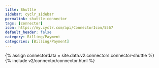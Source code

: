 ```yaml
---
title: Shuttle
sidebar: cyclr_sidebar
permalink: shuttle-connector
tags: [connector]
icon: https://my.cyclr.com/api/ConnectorIcon/5567
default_header: false
category: Billing/Payment
categories: [Billing/Payment]
---
```

{% assign connectordata = site.data.v2.connectors.connector-shuttle %}
{% include v2/connector/connector.html %}	